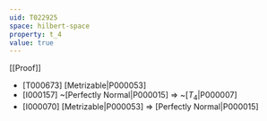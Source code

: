 ```yaml
---
uid: T022925
space: hilbert-space
property: t_4
value: true
---
```

[[Proof]]

* [T000673] [Metrizable|P000053]
* [I000157] ~[Perfectly Normal|P000015] => ~[$T_4$|P000007]
* [I000070] [Metrizable|P000053] => [Perfectly Normal|P000015]


